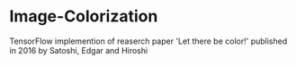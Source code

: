 # Image-Colorization
TensorFlow implemention of reaserch paper 'Let there be color!' published in 2016 by Satoshi, Edgar and Hiroshi 

